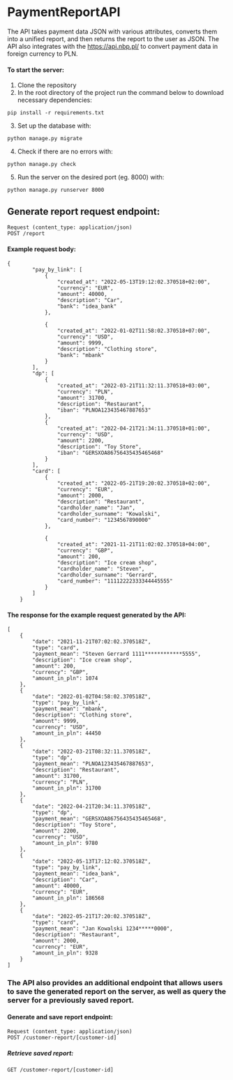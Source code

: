 # PaymentReportAPI

The API takes payment data JSON with various attributes, converts them into a unified report, and then returns the report to the user as JSON.
The API also integrates with the https://api.nbp.pl/ to convert payment data in foreign currency to PLN.

#### To start the server:
1. Clone the repository
2. In the root directory of the project run the command below to download necessary dependencies:
```
pip install -r requirements.txt
```
3. Set up the database with:
```
python manage.py migrate
```
4. Check if there are no errors with:
```
python manage.py check
```
5. Run the server on the desired port (eg. 8000) with:
```
python manage.py runserver 8000
```

## Generate report request endpoint:
```
Request (content_type: application/json)
POST /report
```

#### Example request body:
```
{
        "pay_by_link": [
            {
                "created_at": "2022-05-13T19:12:02.370518+02:00",
                "currency": "EUR",
                "amount": 40000,
                "description": "Car",
                "bank": "idea_bank"
            },

            {
                "created_at": "2022-01-02T11:58:02.370518+07:00",
                "currency": "USD",
                "amount": 9999,
                "description": "Clothing store",
                "bank": "mbank"
            }
        ],
        "dp": [
            {
                "created_at": "2022-03-21T11:32:11.370518+03:00",
                "currency": "PLN",
                "amount": 31700,
                "description": "Restaurant",
                "iban": "PLNOA123435467887653"
            },
            {
                "created_at": "2022-04-21T21:34:11.370518+01:00",
                "currency": "USD",
                "amount": 2200,
                "description": "Toy Store",
                "iban": "GERSXOA86756435435465468"
            }
        ],
        "card": [
            {
                "created_at": "2022-05-21T19:20:02.370518+02:00",
                "currency": "EUR",
                "amount": 2000,
                "description": "Restaurant",
                "cardholder_name": "Jan",
                "cardholder_surname": "Kowalski",
                "card_number": "1234567890000"
            },

            {
                "created_at": "2021-11-21T11:02:02.370518+04:00",
                "currency": "GBP",
                "amount": 200,
                "description": "Ice cream shop",
                "cardholder_name": "Steven",
                "cardholder_surname": "Gerrard",
                "card_number": "11112222333344445555"
            }
        ]
    }
```
#### The response for the example request generated by the API:
```
[
    {
        "date": "2021-11-21T07:02:02.370518Z",
        "type": "card",
        "payment_mean": "Steven Gerrard 1111************5555",
        "description": "Ice cream shop",
        "amount": 200,
        "currency": "GBP",
        "amount_in_pln": 1074
    },
    {
        "date": "2022-01-02T04:58:02.370518Z",
        "type": "pay_by_link",
        "payment_mean": "mbank",
        "description": "Clothing store",
        "amount": 9999,
        "currency": "USD",
        "amount_in_pln": 44450
    },
    {
        "date": "2022-03-21T08:32:11.370518Z",
        "type": "dp",
        "payment_mean": "PLNOA123435467887653",
        "description": "Restaurant",
        "amount": 31700,
        "currency": "PLN",
        "amount_in_pln": 31700
    },
    {
        "date": "2022-04-21T20:34:11.370518Z",
        "type": "dp",
        "payment_mean": "GERSXOA86756435435465468",
        "description": "Toy Store",
        "amount": 2200,
        "currency": "USD",
        "amount_in_pln": 9780
    },
    {
        "date": "2022-05-13T17:12:02.370518Z",
        "type": "pay_by_link",
        "payment_mean": "idea_bank",
        "description": "Car",
        "amount": 40000,
        "currency": "EUR",
        "amount_in_pln": 186568
    },
    {
        "date": "2022-05-21T17:20:02.370518Z",
        "type": "card",
        "payment_mean": "Jan Kowalski 1234*****0000",
        "description": "Restaurant",
        "amount": 2000,
        "currency": "EUR",
        "amount_in_pln": 9328
    }
]
```

### The API also provides an additional endpoint that allows users to save the generated report on the server, as well as query the server for a previously saved report.
#### Generate and save report endpoint:
```
Request (content_type: application/json)
POST /customer-report/[customer-id]
```
##### Retrieve saved report:
```
GET /customer-report/[customer-id]
```
